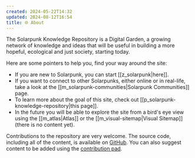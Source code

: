 ```yaml
---
created: 2024-05-22T14:32
updated: 2024-08-12T16:54
title: 🌐 About
---
```

The Solarpunk Knowledge Repository is a Digital Garden, a growing network of knowledge and ideas that will be useful in building a more hopeful, ecological and just society, starting today.

Here are some pointers to help you, find your way around the site:
- If you are new to Solarpunk, you can start [[z_solarpunk|here]].
- If you want to connect to other Solarpunks, either online or in real-life, take a look at the [[m_solarpunk-communities|Solarpunk Communities]] page.
- To learn more about the goal of this site, check out [[p_solarpunk-knowledge-repository|this page]].
- In the future you will be able to explore the site from a bird's eye view using the [[m_atlas|Atlas]] or the [[m_visual-sitemap|Visual Sitemap]] (there is no content yet).

Contributions to the repository are very welcome. The source code, including all of the content, is available on [GitHub](https://github.com/qv1et/solarpunk-knowledge-repository). You can also suggest content to be added using the [contribution pad](https://pad.systemli.org/p/solarpunk-knowledge-repository-keep).